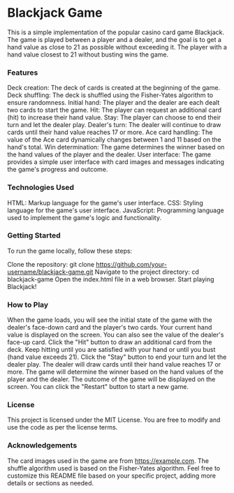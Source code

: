 # Blackjack Game
This is a simple implementation of the popular casino card game Blackjack. The game is played between a player and a dealer, and the goal is to get a hand value as close to 21 as possible without exceeding it. The player with a hand value closest to 21 without busting wins the game.

### Features
Deck creation: The deck of cards is created at the beginning of the game.
Deck shuffling: The deck is shuffled using the Fisher-Yates algorithm to ensure randomness.
Initial hand: The player and the dealer are each dealt two cards to start the game.
Hit: The player can request an additional card (hit) to increase their hand value.
Stay: The player can choose to end their turn and let the dealer play.
Dealer's turn: The dealer will continue to draw cards until their hand value reaches 17 or more.
Ace card handling: The value of the Ace card dynamically changes between 1 and 11 based on the hand's total.
Win determination: The game determines the winner based on the hand values of the player and the dealer.
User interface: The game provides a simple user interface with card images and messages indicating the game's progress and outcome.
### Technologies Used
HTML: Markup language for the game's user interface.
CSS: Styling language for the game's user interface.
JavaScript: Programming language used to implement the game's logic and functionality.
### Getting Started
To run the game locally, follow these steps:

Clone the repository: git clone https://github.com/your-username/blackjack-game.git
Navigate to the project directory: cd blackjack-game
Open the index.html file in a web browser.
Start playing Blackjack!
### How to Play
When the game loads, you will see the initial state of the game with the dealer's face-down card and the player's two cards.
Your current hand value is displayed on the screen. You can also see the value of the dealer's face-up card.
Click the "Hit" button to draw an additional card from the deck.
Keep hitting until you are satisfied with your hand or until you bust (hand value exceeds 21).
Click the "Stay" button to end your turn and let the dealer play.
The dealer will draw cards until their hand value reaches 17 or more.
The game will determine the winner based on the hand values of the player and the dealer.
The outcome of the game will be displayed on the screen.
You can click the "Restart" button to start a new game.
### License
This project is licensed under the MIT License. You are free to modify and use the code as per the license terms.

### Acknowledgements
The card images used in the game are from https://example.com.
The shuffle algorithm used is based on the Fisher-Yates algorithm.
Feel free to customize this README file based on your specific project, adding more details or sections as needed.